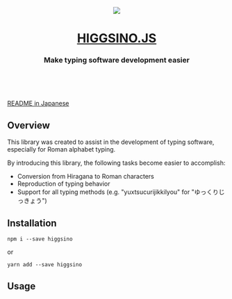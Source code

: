 <p align="center"><img src="https://user-images.githubusercontent.com/121548464/237051613-2c859c35-3695-4666-97b2-22acc667472f.svg" /></p>

<a href="https://higgsino.boson.jp/us">
<h1 align="center">
HIGGSINO.JS
</h1>
</a>

<h3 align="center" >
Make typing software development easier
</h3>

<br /><br /><br />

[README in Japanese](https://github.com/Boson328/higgsino)

## Overview

This library was created to assist in the development of typing software, especially for Roman alphabet typing.

By introducing this library, the following tasks become easier to accomplish:

- Conversion from Hiragana to Roman characters
- Reproduction of typing behavior
- Support for all typing methods (e.g. "yuxtsucurijikkilyou" for "ゆっくりじっきょう")

## Installation

```
npm i --save higgsino
```

or

```
yarn add --save higgsino
```

## Usage

## 

